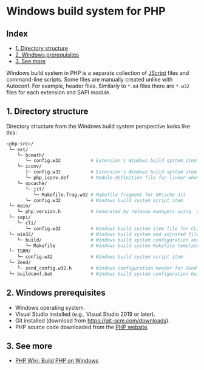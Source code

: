 # Windows build system for PHP

## Index

* [1. Directory structure](#1-directory-structure)
* [2. Windows prerequisites](#2-windows-prerequisites)
* [3. See more](#3-see-more)

Windows build system in PHP is a separate collection of
[JScript](https://en.wikipedia.org/wiki/JScript) files and command-line scripts.
Some files are manually created unlike with Autoconf. For example, header files.
Similarly to `*.m4` files there are `*.w32` files for each extension and SAPI
module.

## 1. Directory structure

Directory structure from the Windows build system perspective looks like this:

```sh
<php-src>/
 └─ ext/
    └─ bcmath/
       └─ config.w32           # Extension's Windows build system item file
    └─ iconv/
       ├─ config.w32           # Extension's Windows build system item file
       └─ php_iconv.def        # Module-definition file for linker when building DLL
    └─ opcache/
       └─ jit/
          └─ Makefile.frag.w32 # Makefile fragment for OPcache Jit
       └─ config.w32           # Windows build system script item
 └─ main/
    └─ php_version.h           # Generated by release managers using `configure`
 └─ sapi/
    └─ cli/
       └─ config.w32           # Windows build system item file for CLI SAPI
 └─ win32/                     # Windows build system and adjusted files
    └─ build/                  # Windows build system configuration and scripts
       └─ Makefile             # Windows build system Makefile template
 └─ TSRM/
    └─ config.w32              # Windows build system script item
 └─ Zend/
    └─ zend_config.w32.h       # Windows configuration header for Zend directory
 └─ buildconf.bat              # Windows build system configuration builder
```

## 2. Windows prerequisites

* Windows operating system.
* Visual Studio installed (e.g., Visual Studio 2019 or later).
* Git installed (download from https://git-scm.com/downloads).
* PHP source code downloaded from the [PHP website](https://www.php.net/downloads.php).

## 3. See more

* [PHP Wiki: Build PHP on Windows](https://wiki.php.net/internals/windows/stepbystepbuild_sdk_2)
